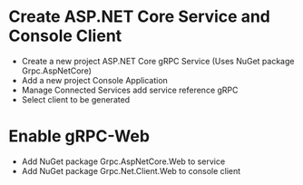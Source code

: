 # Create ASP.NET Core Service and Console Client
* Create a new project ASP.NET Core gRPC Service (Uses NuGet package Grpc.AspNetCore)
* Add a new project Console Application
* Manage Connected Services add service reference gRPC
* Select client to be generated

# Enable gRPC-Web
* Add NuGet package Grpc.AspNetCore.Web to service
* Add NuGet package Grpc.Net.Client.Web to console client